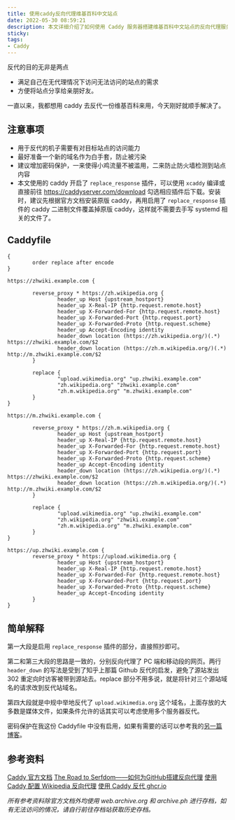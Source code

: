 ```yaml
---
title: 使用caddy反向代理维基百科中文站点
date: 2022-05-30 08:59:21
description: 本文详细介绍了如何使用 Caddy 服务器搭建维基百科中文站点的反向代理服务，帮助用户实现在无代理环境下访问维基百科，并方便与亲友共享内容。文章涵盖反代的基本需求、注意事项、Caddyfile 配置示例及详细解释，包括如何启用 replace_response 插件、处理 PC 端与移动端页面的代理、以及媒体文件域名的反代设置。此外，还提供了密码保护的建议和相关参考资料，适合有一定服务器操作经验的用户参考实践。通过本教程，你可以轻松部署一个高效、稳定的维基百科镜像站点。
sticky:
tags:
- Caddy
---
```


反代的目的无非是两点

- 满足自己在无代理情况下访问无法访问的站点的需求
- 方便将站点分享给亲朋好友。

一直以来，我都想用 caddy 去反代一份维基百科来用，今天刚好就顺手解决了。

## 注意事项

- 用于反代的机子需要有对目标站点的访问能力
- 最好准备一个新的域名作为白手套，防止被污染
- 建议增加密码保护，一来使得小鸡流量不被滥用，二来防止防火墙检测到站点内容
- 本文使用的 caddy 开启了 `replace_response` 插件，可以使用 `xcaddy` 编译或直接前往 https://caddyserver.com/download 勾选相应插件后下载。安装时，建议先根据官方文档安装原版 caddy，再用启用了 `replace_response` 插件的 caddy 二进制文件覆盖掉原版 caddy，这样就不需要去手写 systemd 相关的文件了。

## Caddyfile

```nginx
{
        order replace after encode
}

https://zhwiki.example.com {

        reverse_proxy * https://zh.wikipedia.org {
                header_up Host {upstream_hostport}
                header_up X-Real-IP {http.request.remote.host}
                header_up X-Forwarded-For {http.request.remote.host}
                header_up X-Forwarded-Port {http.request.port}
                header_up X-Forwarded-Proto {http.request.scheme}
                header_up Accept-Encoding identity
                header_down location (https://zh.wikipedia.org/)(.*) https://zhwiki.example.com/$2
                header_down location (https://zh.m.wikipedia.org/)(.*) http://m.zhwiki.example.com/$2
        }

        replace {
                "upload.wikimedia.org" "up.zhwiki.example.com"
                "zh.wikipedia.org" "zhwiki.example.com"
                "zh.m.wikipedia.org" "m.zhwiki.example.com"
        }
}

https://m.zhwiki.example.com {

        reverse_proxy * https://zh.m.wikipedia.org {
                header_up Host {upstream_hostport}
                header_up X-Real-IP {http.request.remote.host}
                header_up X-Forwarded-For {http.request.remote.host}
                header_up X-Forwarded-Port {http.request.port}
                header_up X-Forwarded-Proto {http.request.scheme}
                header_up Accept-Encoding identity
                header_down location (https://zh.wikipedia.org/)(.*) https://zhwiki.example.com/$2
                header_down location (https://zh.m.wikipedia.org/)(.*) http://m.zhwiki.example.com/$2
        }

        replace {
                "upload.wikimedia.org" "up.zhwiki.example.com"
                "zh.wikipedia.org" "zhwiki.example.com"
                "zh.m.wikipedia.org" "m.zhwiki.example.com"
        }
}

https://up.zhwiki.example.com {
        reverse_proxy * https://upload.wikimedia.org {
                header_up Host {upstream_hostport}
                header_up X-Real-IP {http.request.remote.host}
                header_up X-Forwarded-For {http.request.remote.host}
                header_up X-Forwarded-Port {http.request.port}
                header_up X-Forwarded-Proto {http.request.scheme}
                header_up Accept-Encoding identity
        }
}

```

## 简单解释

第一大段是启用 `replace_response` 插件的部分，直接照抄即可。

第二和第三大段的思路是一致的，分别反向代理了 PC 端和移动段的网页。两行 ` header_down` 的写法是受到了知乎上那篇 Github 反代的启发，避免了源站发出 302 重定向时访客被带到源站去。replace 部分不用多说，就是将针对三个源站域名的请求改到反代站域名。

第四大段就是中规中举地反代了 `upload.wikimedia.org` 这个域名，上面存放的大多数是媒体文件，如果条件允许的话其实可以考虑使用多个服务器反代。

密码保护在我这份 Caddyfile 中没有启用，如果有需要的话可以参考我的[另一篇博客](/2021/10/21/picuploader-on-archlinux-with-caddy/#设置访问密码（可选）)。

## 参考资料

[Caddy 官方文档](https://caddyserver.com/docs/)
[The Road to Serfdom——如何为GitHub搭建反向代理](https://zhuanlan.zhihu.com/p/476390779)
[使用 Caddy 配置 Wikipedia 反向代理](https://ichon.me/post/1026.html)
[使用 Caddy 反代 ghcr.io](https://learningman.top/archives/365)

*所有参考资料除官方文档外均使用 web.archive.org 和 archive.ph 进行存档，如有无法访问的情况，请自行前往存档站获取历史存档。*

